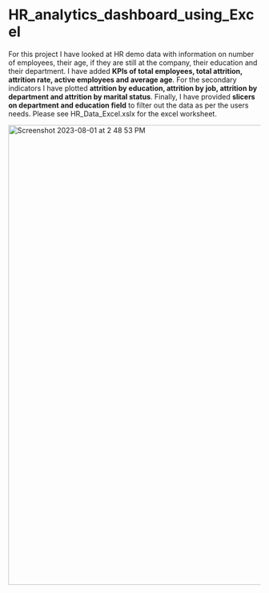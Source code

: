# HR_analytics_dashboard_using_Excel

For this project I have looked at HR demo data with information on number of employees, their age, if they are still at the company, their education and their department. I have added **KPIs of total employees, total attrition, attrition rate, active employees and average age**. For the secondary indicators I have plotted **attrition by education, attrition by job, attrition by department and attrition by marital status**. Finally, I have provided **slicers on department and education field** to filter out the data as per the users needs. Please see HR_Data_Excel.xslx for the excel worksheet.

<img width="917" alt="Screenshot 2023-08-01 at 2 48 53 PM" src="https://github.com/mayank8893/HR_analytics_dashboard_using_Excel/assets/69361645/3a5dc932-3cba-4da7-aed2-45cb095b1a6b">
